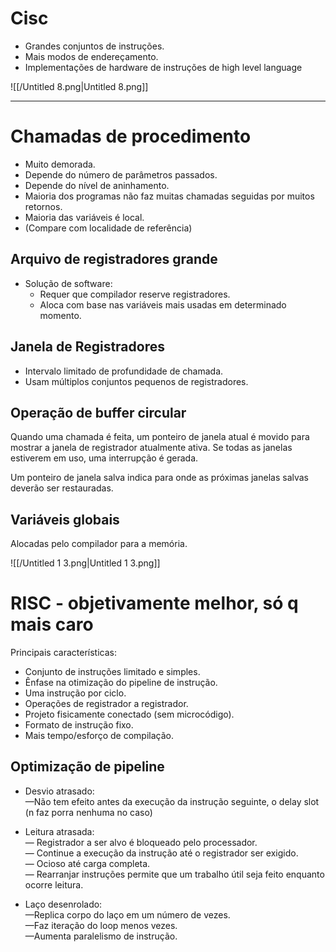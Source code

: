 # Cisc

- Grandes conjuntos de instruções.
- Mais modos de endereçamento.
- Implementações de hardware de instruções de high level language

![[/Untitled 8.png|Untitled 8.png]]

---

# Chamadas de procedimento

- Muito demorada.
- Depende do número de parâmetros passados.
- Depende do nível de aninhamento.
- Maioria dos programas não faz muitas chamadas seguidas por muitos retornos.
- Maioria das variáveis é local.
- (Compare com localidade de referência)

  

## Arquivo de registradores grande

- Solução de software:
    - Requer que compilador reserve registradores.
    - Aloca com base nas variáveis mais usadas em determinado momento.

  

## Janela de Registradores

- Intervalo limitado de profundidade de chamada.
- Usam múltiplos conjuntos pequenos de registradores.

## Operação de buffer circular

Quando uma chamada é feita, um ponteiro de janela atual é movido para mostrar a janela de registrador atualmente ativa. Se todas as janelas estiverem em uso, uma interrupção é gerada.

Um ponteiro de janela salva indica para onde as próximas janelas salvas deverão ser restauradas.

## Variáveis globais

Alocadas pelo compilador para a memória.

  

![[/Untitled 1 3.png|Untitled 1 3.png]]

  

# RISC - objetivamente melhor, só q mais caro

Principais características:

- Conjunto de instruções limitado e simples.
- Ênfase na otimização do pipeline de instrução.
- Uma instrução por ciclo.
- Operações de registrador a registrador.
- Projeto fisicamente conectado (sem microcódigo).
- Formato de instrução fixo.
- Mais tempo/esforço de compilação.

## Optimização de pipeline

- Desvio atrasado:  
    —Não tem efeito antes da execução da instrução seguinte, o delay slot (n faz porra nenhuma no caso)  
    
- Leitura atrasada:  
    — Registrador a ser alvo é bloqueado pelo processador.  
    — Continue a execução da instrução até o registrador ser exigido.  
    — Ocioso até carga completa.  
    — Rearranjar instruções permite que um trabalho útil seja feito enquanto ocorre leitura.  
    
- Laço desenrolado:  
    —Replica corpo do laço em um número de vezes.  
    —Faz iteração do loop menos vezes.  
    —Aumenta paralelismo de instrução.